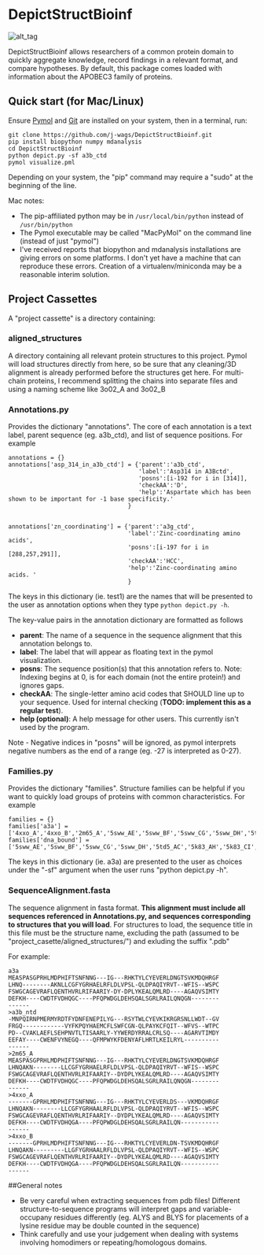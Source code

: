 # DepictStructBioinf

![alt_tag](https://github.com/j-wags/DepictStructBioinf/blob/master/314_homology_image.png)

DepictStructBioinf allows researchers of a common protein domain to quickly aggregate knowledge, record findings in a relevant format, and compare hypotheses. By default, this package comes loaded with information about the APOBEC3 family of proteins. 

## Quick start (for Mac/Linux)

Ensure [Pymol](https://sourceforge.net/projects/pymol/) and [Git](https://git-scm.com/book/en/v2/Getting-Started-Installing-Git) are installed on your system, then in a terminal, run:

```
git clone https://github.com/j-wags/DepictStructBioinf.git
pip install biopython numpy mdanalysis
cd DepictStructBioinf
python depict.py -sf a3b_ctd
pymol visualize.pml
```
Depending on your system, the "pip" command may require a "sudo" at the beginning of the line. 

Mac notes:
* The pip-affiliated python may be in ```/usr/local/bin/python``` instead of ```/usr/bin/python```
* The Pymol executable may be called "MacPyMol" on the command line (instead of just "pymol")
* I've received reports that biopython and mdanalysis installations are giving errors on some platforms. I don't yet have a machine that can reproduce these errors. Creation of a virtualenv/miniconda may be a reasonable interim solution.

## Project Cassettes
A "project cassette" is a directory containing:

### aligned_structures
A directory containing all relevant protein structures to this project. Pymol will load structures directly from here, so be sure that any cleaning/3D alignment is already performed before the structures get here. For multi-chain proteins, I recommend splitting the chains into separate files and using a naming scheme like 3o02_A and 3o02_B

### Annotations.py
Provides the dictionary "annotations". The core of each annotation is a text label, parent sequence (eg. a3b_ctd), and list of sequence positions. For example

```
annotations = {}
annotations['asp_314_in_a3b_ctd'] = {'parent':'a3b_ctd',
                                     'label':'Asp314 in A3Bctd',
                                     'posns':[i-192 for i in [314]], 
                                     'checkAA':'D',
                                     'help':'Aspartate which has been shown to be important for -1 base specificity.'
                                  }


annotations['zn_coordinating'] = {'parent':'a3g_ctd',
                                  'label':'Zinc-coordinating amino acids',
                                  'posns':[i-197 for i in [288,257,291]],
                                  'checkAA':'HCC',
                                  'help':'Zinc-coordinating amino acids. '
                                  }
```

The keys in this dictionary (ie. test1) are the names that will be presented to the user as annotation options when they type ```python depict.py -h```.

The key-value pairs in the annotation dictionary are formatted as follows

- **parent**: The name of a sequence in the sequence alignment that this annotation belongs to.
- **label**: The label that will appear as floating text in the pymol visualization.
- **posns**: The sequence position(s) that this annotation refers to. Note: Indexing begins at 0, is for each domain (not the entire protein!) and ignores gaps.
- **checkAA**: The single-letter amino acid codes that SHOULD line up to your sequence. Used for internal checking (**TODO: implement this as a regular test**).
- **help (optional)**: A help message for other users. This currently isn't used by the program.

Note - Negative indices in "posns" will be ignored, as pymol interprets negative numbers as the end of a range (eg. -27 is interpreted as 0-27). 



### Families.py
Provides the dictionary "families". Structure families can be helpful if you want to quickly load groups of proteins with common characteristics. For example
```
families = {}
families['a3a'] = ['4xxo_A','4xxo_B','2m65_A','5sww_AE','5sww_BF','5sww_CG','5sww_DH','5td5_AC']
families['dna_bound'] = ['5sww_AE','5sww_BF','5sww_CG','5sww_DH','5td5_AC','5k83_AH','5k83_CI','5k83_EJ']

```


The keys in this dictionary (ie. a3a) are presented to the user as choices under the "-sf" argument when the user runs "python depict.py -h".


### SequenceAlignment.fasta
The sequence alignment in fasta format. **This alignment must include all sequences referenced in Annotations.py, and sequences corresponding to structures that you will load**. For structures to load, the sequence title in this file must be the structure name, excluding the path (assumed to be "project_casette/aligned_structures/") and exluding the suffix ".pdb"

For example:
```
a3a
MEASPASGPRHLMDPHIFTSNFNNG---IG---RHKTYLCYEVERLDNGTSVKMDQHRGF
LHNQ--------AKNLLCGFYGRHAELRFLDLVPSL-QLDPAQIYRVT--WFIS--WSPC
FSWGCAGEVRAFLQENTHVRLRIFAARIY-DY-DPLYKEALQMLRD----AGAQVSIMTY
DEFKH----CWDTFVDHQGC----PFQPWDGLDEHSQALSGRLRAILQNQGN--------
------
>a3b_ntd
-MNPQIRNPMERMYRDTFYDNFENEPILYG---RSYTWLCYEVKIKRGRSNLLWDT--GV
FRGQ------------VYFKPQYHAEMCFLSWFCGN-QLPAYKCFQIT--WFVS--WTPC
PD--CVAKLAEFLSEHPNVTLTISAARLY-YYWERDYRRALCRLSQ----AGARVTIMDY
EEFAY----CWENFVYNEGQ----QFMPWYKFDENYAFLHRTLKEILRYL----------
------
>2m65_A
MEASPASGPRHLMDPHIFTSNFNNG---IG---RHKTYLCYEVERLDNGTSVKMDQHRGF
LHNQAKN--------LLCGFYGRHAELRFLDLVPSL-QLDPAQIYRVT--WFIS--WSPC
FSWGCAGEVRAFLQENTHVRLRIFAARIY--DYDPLYKEALQMLRD----AGAQVSIMTY
DEFKH----CWDTFVDHQGC----PFQPWDGLDEHSQALSGRLRAILQNQGN--------
------
>4xxo_A
-------GPRHLMDPHIFTSNFNNG---IG---RHKTYLCYEVERLDS---VKMDQHRGF
LHNQAKN--------LLCGFYGRHAALRFLDLVPSL-QLDPAQIYRVT--WFIS--WSPC
FSWGCAGEVRAFLQENTHVRLRIFAARIY--DYDPLYKEALQMLRD----AGAQVSIMTY
DEFKH----CWDTFVDHQGA----PFQPWDGLDEHSQALSGRLRAILQN-----------
------
>4xxo_B
-------GPRHLMDPHIFTSNFNNG---IG---RHKTYLCYEVERLDN-TSVKMDQHRGF
LHNQAKN---------LLGFYGRHAALRFLDLVPSL-QLDPAQIYRVT--WFIS--WSPC
FSWGCAGEVRAFLQENTHVRLRIFAARIY--DYDPLYKEALQMLRD----AGAQVSIMTY
DEFKH----CWDTFVDHQGA----PFQPWDGLDEHSQALSGRLRAILQN-----------
------
```


##General notes
- Be very careful when extracting sequences from pdb files! Different structure-to-sequence programs will interpret gaps and variable-occupany residues differently (eg. ALYS and BLYS for placements of a lysine residue may be double counted in the sequence)
- Think carefully and use your judgement when dealing with systems involving homodimers or repeating/homologous domains.
